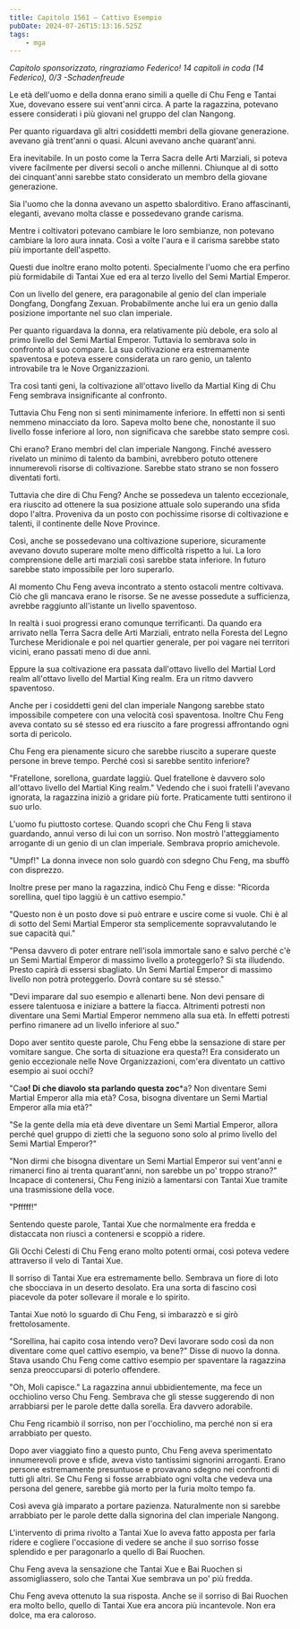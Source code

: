```yaml
---
title: Capitolo 1561 – Cattivo Esempio
pubDate: 2024-07-26T15:13:16.525Z
tags:
    - mga
---
```



<em>Capitolo sponsorizzato, ringraziamo Federico!
14 capitoli in coda (14 Federico), 0/3
-Schadenfreude</em>


Le età dell'uomo e della donna erano simili a quelle di Chu Feng e Tantai Xue, dovevano essere sui vent'anni circa. A parte la ragazzina, potevano essere considerati i più giovani nel gruppo del clan Nangong.


Per quanto riguardava gli altri cosiddetti membri della giovane generazione. avevano già trent'anni o quasi. Alcuni avevano anche quarant'anni.


Era inevitabile. In un posto come la Terra Sacra delle Arti Marziali, si poteva vivere facilmente per diversi secoli o anche millenni. Chiunque al di sotto dei cinquant'anni sarebbe stato considerato un membro della giovane generazione.


Sia l'uomo che la donna avevano un aspetto sbalorditivo. Erano affascinanti, eleganti, avevano molta classe e possedevano grande carisma.


Mentre i coltivatori potevano cambiare le loro sembianze, non potevano cambiare la loro aura innata. Così a volte l'aura e il carisma sarebbe stato più importante dell'aspetto.


Questi due inoltre erano molto potenti. Specialmente l'uomo che era perfino più formidabile di Tantai Xue ed era al terzo livello del Semi Martial Emperor.


Con un livello del genere, era paragonabile al genio del clan imperiale Dongfang, Dongfang Zexuan. Probabilmente anche lui era un genio dalla posizione importante nel suo clan imperiale.


Per quanto riguardava la donna, era relativamente più debole, era solo al primo livello del Semi Martial Emperor. Tuttavia lo sembrava solo in confronto al suo compare. La sua coltivazione era estremamente spaventosa e poteva essere considerata un raro genio, un talento introvabile tra le Nove Organizzazioni.


Tra così tanti geni, la coltivazione all'ottavo livello da Martial King di Chu Feng sembrava insignificante al confronto.


Tuttavia Chu Feng non si sentì minimamente inferiore. In effetti non si sentì nemmeno minacciato da loro. Sapeva molto bene che, nonostante il suo livello fosse inferiore al loro, non significava che sarebbe stato sempre così.


Chi erano? Erano membri del clan imperiale Nangong. Finché avessero rivelato un minimo di talento da bambini, avrebbero potuto ottenere innumerevoli risorse di coltivazione. Sarebbe stato strano se non fossero diventati forti.


Tuttavia che dire di Chu Feng? Anche se possedeva un talento eccezionale, era riuscito ad ottenere la sua posizione attuale solo superando una sfida dopo l'altra. Proveniva da un posto con pochissime risorse di coltivazione e talenti, il continente delle Nove Province.


Così, anche se possedevano una coltivazione superiore, sicuramente avevano dovuto superare molte meno difficoltà rispetto a lui. La loro comprensione delle arti marziali così sarebbe stata inferiore. In futuro sarebbe stato impossibile per loro superarlo.


Al momento Chu Feng aveva incontrato a stento ostacoli mentre coltivava. Ciò che gli mancava erano le risorse. Se ne avesse possedute a sufficienza, avrebbe raggiunto all'istante un livello spaventoso.


In realtà i suoi progressi erano comunque terrificanti. Da quando era arrivato nella Terra Sacra delle Arti Marziali, entrato nella Foresta del Legno Turchese Meridionale e poi nel quartier generale, per poi vagare nei territori vicini, erano passati meno di due anni.


Eppure la sua coltivazione era passata dall'ottavo livello del Martial Lord realm all'ottavo livello del Martial King realm. Era un ritmo davvero spaventoso.


Anche per i cosiddetti geni del clan imperiale Nangong sarebbe stato impossibile competere con una velocità così spaventosa. Inoltre Chu Feng aveva contato su sé stesso ed era riuscito a fare progressi affrontando ogni sorta di pericolo.


Chu Feng era pienamente sicuro che sarebbe riuscito a superare queste persone in breve tempo. Perché così si sarebbe sentito inferiore?


"Fratellone, sorellona, guardate laggiù. Quel fratellone è davvero solo all'ottavo livello del Martial King realm." Vedendo che i suoi fratelli l'avevano ignorata, la ragazzina iniziò a gridare più forte. Praticamente tutti sentirono il suo urlo.


L'uomo fu piuttosto cortese. Quando scoprì che Chu Feng li stava guardando, annuì verso di lui con un sorriso. Non mostrò l'atteggiamento arrogante di un genio di un clan imperiale. Sembrava proprio amichevole.


"Umpf!" La donna invece non solo guardò con sdegno Chu Feng, ma sbuffò con disprezzo.


Inoltre prese per mano la ragazzina, indicò Chu Feng e disse: "Ricorda sorellina, quel tipo laggiù è un cattivo esempio."


"Questo non è un posto dove si può entrare e uscire come si vuole. Chi è al di sotto del Semi Martial Emperor sta semplicemente sopravvalutando le sue capacità qui."


"Pensa davvero di poter entrare nell'isola immortale sano e salvo perché c'è un Semi Martial Emperor di massimo livello a proteggerlo? Si sta illudendo. Presto capirà di essersi sbagliato. Un Semi Martial Emperor di massimo livello non potrà proteggerlo. Dovrà contare su sé stesso."


"Devi imparare dal suo esempio e allenarti bene. Non devi pensare di essere talentuosa e iniziare a battere la fiacca. Altrimenti potresti non diventare una Semi Martial Emperor nemmeno alla sua età. In effetti potresti perfino rimanere ad un livello inferiore al suo."


Dopo aver sentito queste parole, Chu Feng ebbe la sensazione di stare per vomitare sangue. Che sorta di situazione era questa?! Era considerato un genio eccezionale nelle Nove Organizzazioni, com'era diventato un cattivo esempio ai suoi occhi?


"Ca**o! Di che diavolo sta parlando questa zoc***a? Non diventare Semi Martial Emperor alla mia età? Cosa, bisogna diventare un Semi Martial Emperor alla mia età?"


"Se la gente della mia età deve diventare un Semi Martial Emperor, allora perché quel gruppo di zietti che la seguono sono solo al primo livello del Semi Martial Emperor?"


"Non dirmi che bisogna diventare un Semi Martial Emperor sui vent'anni e rimanerci fino ai trenta quarant'anni, non sarebbe un po' troppo strano?" Incapace di contenersi, Chu Feng iniziò a lamentarsi con Tantai Xue tramite una trasmissione della voce.


"Pfffff!"


Sentendo queste parole, Tantai Xue che normalmente era fredda e distaccata non riuscì a contenersi e scoppiò a ridere.


Gli Occhi Celesti di Chu Feng erano molto potenti ormai, così poteva vedere attraverso il velo di Tantai Xue.


Il sorriso di Tantai Xue era estremamente bello. Sembrava un fiore di loto che sbocciava in un deserto desolato. Era una sorta di fascino così piacevole da poter sollevare il morale e lo spirito.


Tantai Xue notò lo sguardo di Chu Feng, si imbarazzò e si girò frettolosamente.


"Sorellina, hai capito cosa intendo vero? Devi lavorare sodo così da non diventare come quel cattivo esempio, va bene?" Disse di nuovo la donna. Stava usando Chu Feng come cattivo esempio per spaventare la ragazzina senza preoccuparsi di poterlo offendere.


"Oh, Moli capisce." La ragazzina annuì ubbidientemente, ma fece un occhiolino verso Chu Feng. Sembrava che gli stesse suggerendo di non arrabbiarsi per le parole dette dalla sorella. Era davvero adorabile.


Chu Feng ricambiò il sorriso, non per l'occhiolino, ma perché non si era arrabbiato per questo.


Dopo aver viaggiato fino a questo punto, Chu Feng aveva sperimentato innumerevoli prove e sfide, aveva visto tantissimi signorini arroganti. Erano persone estremamente presuntuose e provavano sdegno nei confronti di tutti gli altri. Se Chu Feng si fosse arrabbiato ogni volta che vedeva una persona del genere, sarebbe già morto per la furia molto tempo fa.


Così aveva già imparato a portare pazienza. Naturalmente non si sarebbe arrabbiato per le parole dette dalla signorina del clan imperiale Nangong.


L'intervento di prima rivolto a Tantai Xue lo aveva fatto apposta per farla ridere e cogliere l'occasione di vedere se anche il suo sorriso fosse splendido e per paragonarlo a quello di Bai Ruochen.


Chu Feng aveva la sensazione che Tantai Xue e Bai Ruochen si assomigliassero, solo che Tantai Xue sembrava un po' più fredda.


Chu Feng aveva ottenuto la sua risposta. Anche se il sorriso di Bai Ruochen era molto bello, quello di Tantai Xue era ancora più incantevole. Non era dolce, ma era caloroso.
                                


                                



